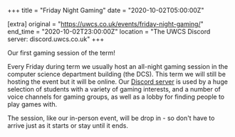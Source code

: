 +++
title = "Friday Night Gaming"
date = "2020-10-02T05:00:00Z"

[extra]
original = "https://uwcs.co.uk/events/friday-night-gaming/"    
end_time = "2020-10-02T23:00:00Z"
location = "The UWCS Discord server: discord.uwcs.co.uk"
+++

Our first gaming session of the term\!  

Every Friday during term we usually host an all-night gaming session in the computer science department building (the DCS). This term we will still be hosting the event but it will be online. Our [Discord server](http://discord.uwcs.co.uk) is used by a huge selection of students with a variety of gaming interests, and a number of voice channels for gaming groups, as well as a lobby for finding people to play games with.  

The session, like our in-person event, will be drop in - so don't have to arrive just as it starts or stay until it ends.

